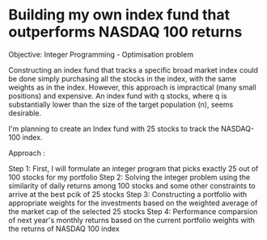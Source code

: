 # Building my own index fund that outperforms NASDAQ 100 returns 

Objective: Integer Programming - Optimisation problem

Constructing an index fund that tracks a specific broad market index could be done simply purchasing all
the stocks in the index, with the same weights as in the index. However, this approach is impractical (many
small positions) and expensive. An index fund with q stocks, where q is substantially lower than the size of
the target population (n), seems desirable.

 I'm planning to create an Index fund with 25 stocks to track the NASDAQ-100 index. 

Approach : 

Step 1:  First, I will formulate an integer program that picks exactly 25 out of 100 stocks for my portfolio 
Step 2:  Solving the integer problem using the similarity of daily returns among 100 stocks and some other constraints to arrive at the best pcik of 25 stocks
Step 3:  Constructing a portfolio with appropriate weights for the investments based on the weighted average of the market cap of the selected 25 stocks 
Step 4:  Performance comparsion of next year's monthly returns based on the current portfolio weights with the returns of NASDAQ 100 index


